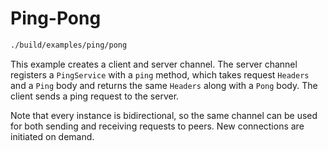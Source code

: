# Ping-Pong

```bash
./build/examples/ping/pong
```

This example creates a client and server channel.  The server channel registers
a `PingService` with a `ping` method, which takes request `Headers` and a `Ping` body
and returns the same `Headers` along with a `Pong` body.  The client sends a ping
request to the server.

Note that every instance is bidirectional, so the same channel can be used for
both sending and receiving requests to peers.  New connections are initiated on
demand.
